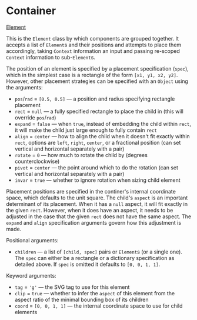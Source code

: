 # Container

<span class="inherit">[Element](#Element)</span>

This is the `Element` class by which components are grouped together. It accepts a list of `Element`s and their positions and attempts to place them accordingly, taking `Context` information an input and passing re-scoped `Context` information to sub-`Element`s.

The position of an element is specified by a placement specification (`spec`), which in the simplest case is a rectangle of the form `[x1, y1, x2, y2]`. However, other placement strategies can be specified with an `Object` using the arguments:
- `pos`/`rad` = `[0.5, 0.5]` — a position and radius specifying rectangle placement
- `rect` = `null` — a fully specified rectangle to place the child in (this will override `pos`/`rad`)
- `expand` = `false` — when `true`, instead of embedding the child within `rect`, it will make the child just large enough to fully contain `rect`
- `align` = `center` — how to align the child when it doesn't fit exactly within `rect`, options are `left`, `right`, `center`, or a fractional position (can set vertical and horizontal separately with a pair)
- `rotate` = `0` — how much to rotate the child by (degrees counterclockwise)
- `pivot` = `center` — the point around which to do the rotation (can set vertical and horizontal separately with a pair)
- `invar` = `true` — whether to ignore rotation when sizing child element

Placement positions are specified in the continer's internal coordinate space, which defaults to the unit square. The child's `aspect` is an important determinant of its placement. When it has a `null` aspect, it will fit exactly in the given `rect`. However, when it does have an aspect, it needs to be adjusted in the case that the given `rect` does not have the same aspect. The `expand` and `align` specification arguments govern how this adjustment is made.

Positional arguments:
- `children` — a list of `[child, spec]` pairs or `Element`s (or a single one). The `spec` can either be a rectangle or a dictionary specification as detailed above. If `spec` is omitted it defaults to `[0, 0, 1, 1]`.

Keyword arguments:
- `tag` = `'g'` — the SVG tag to use for this element
- `clip` = `true` — whether to infer the `aspect` of this element from the aspect ratio of the minimal bounding box of its children
- `coord` = `[0, 0, 1, 1]` — the internal coordinate space to use for child elements
